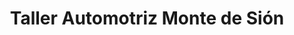 ---
title: "Taller Automotriz Monte de Sión"
url: /santa-tecla/taller-automotriz-monte-de-sion/
shop: Autowerkstatt
---